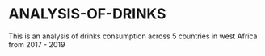 # ANALYSIS-OF-DRINKS
This is an analysis of drinks consumption across 5 countries in west Africa from 2017 - 2019
